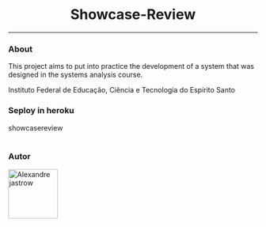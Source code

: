 
<h1 align="center">Showcase-Review</h1>

---

### About

<p>This project aims to put into practice the development of a system that was designed in the systems analysis course.</p>
<p>Instituto Federal de Educação, Ciência e Tecnologia do Espírito Santo</p>

### Seploy in heroku

<a src="https://showcasereview.herokuapp.com/">showcasereview</a>

#
#
### Autor

<img alt="Alexandre jastrow" title="Alexandre jastrow" src="https://avatars.githubusercontent.com/u/52933958?v=4" height="100" width="100" />
